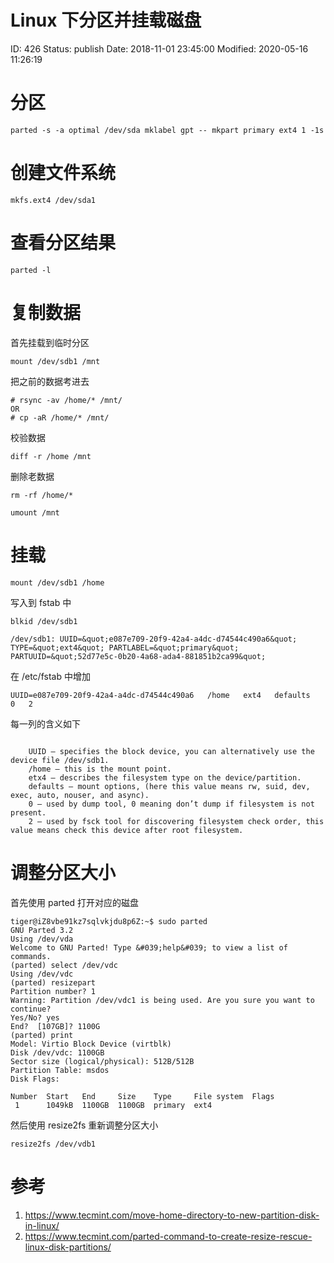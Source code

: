 # Linux 下分区并挂载磁盘


ID: 426
Status: publish
Date: 2018-11-01 23:45:00
Modified: 2020-05-16 11:26:19


# 分区

```
parted -s -a optimal /dev/sda mklabel gpt -- mkpart primary ext4 1 -1s
```

# 创建文件系统

```
mkfs.ext4 /dev/sda1
```

# 查看分区结果

```
parted -l
```

# 复制数据

首先挂载到临时分区

```
mount /dev/sdb1 /mnt
```

把之前的数据考进去

```
# rsync -av /home/* /mnt/
OR
# cp -aR /home/* /mnt/
```

校验数据

```
diff -r /home /mnt
```

删除老数据

```
rm -rf /home/*
```

```
umount /mnt
```

# 挂载

```
mount /dev/sdb1 /home
```

写入到 fstab 中

```
blkid /dev/sdb1

/dev/sdb1: UUID=&quot;e087e709-20f9-42a4-a4dc-d74544c490a6&quot; TYPE=&quot;ext4&quot; PARTLABEL=&quot;primary&quot; PARTUUID=&quot;52d77e5c-0b20-4a68-ada4-881851b2ca99&quot;
```

在 /etc/fstab 中增加

```
UUID=e087e709-20f9-42a4-a4dc-d74544c490a6   /home   ext4   defaults   0   2
```

每一列的含义如下

```

    UUID – specifies the block device, you can alternatively use the device file /dev/sdb1.
    /home – this is the mount point.
    etx4 – describes the filesystem type on the device/partition.
    defaults – mount options, (here this value means rw, suid, dev, exec, auto, nouser, and async).
    0 – used by dump tool, 0 meaning don’t dump if filesystem is not present.
    2 – used by fsck tool for discovering filesystem check order, this value means check this device after root filesystem.
```

# 调整分区大小

首先使用 parted 打开对应的磁盘

```
tiger@iZ8vbe91kz7sqlvkjdu8p6Z:~$ sudo parted
GNU Parted 3.2
Using /dev/vda
Welcome to GNU Parted! Type &#039;help&#039; to view a list of commands.
(parted) select /dev/vdc
Using /dev/vdc
(parted) resizepart
Partition number? 1
Warning: Partition /dev/vdc1 is being used. Are you sure you want to continue?
Yes/No? yes
End?  [107GB]? 1100G
(parted) print
Model: Virtio Block Device (virtblk)
Disk /dev/vdc: 1100GB
Sector size (logical/physical): 512B/512B
Partition Table: msdos
Disk Flags:

Number  Start   End     Size    Type     File system  Flags
 1      1049kB  1100GB  1100GB  primary  ext4
```

然后使用 resize2fs 重新调整分区大小

```
resize2fs /dev/vdb1
```

# 参考



1. https://www.tecmint.com/move-home-directory-to-new-partition-disk-in-linux/
2. https://www.tecmint.com/parted-command-to-create-resize-rescue-linux-disk-partitions/